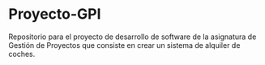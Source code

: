 # Proyecto-GPI
Repositorio para el proyecto de desarrollo de software de la asignatura de Gestión de Proyectos que consiste en crear un sistema de alquiler de coches.
